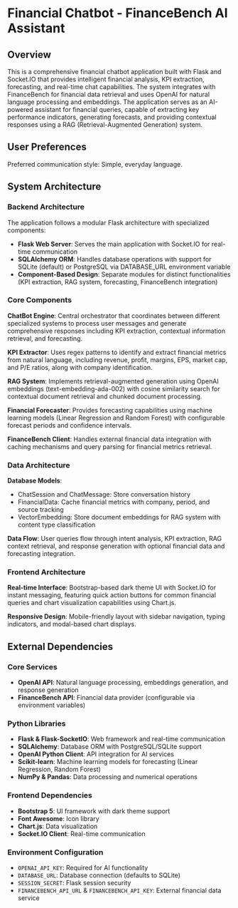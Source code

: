 # Financial Chatbot - FinanceBench AI Assistant

## Overview

This is a comprehensive financial chatbot application built with Flask and Socket.IO that provides intelligent financial analysis, KPI extraction, forecasting, and real-time chat capabilities. The system integrates with FinanceBench for financial data retrieval and uses OpenAI for natural language processing and embeddings. The application serves as an AI-powered assistant for financial queries, capable of extracting key performance indicators, generating forecasts, and providing contextual responses using a RAG (Retrieval-Augmented Generation) system.

## User Preferences

Preferred communication style: Simple, everyday language.

## System Architecture

### Backend Architecture
The application follows a modular Flask architecture with specialized components:

- **Flask Web Server**: Serves the main application with Socket.IO for real-time communication
- **SQLAlchemy ORM**: Handles database operations with support for SQLite (default) or PostgreSQL via DATABASE_URL environment variable
- **Component-Based Design**: Separate modules for distinct functionalities (KPI extraction, RAG system, forecasting, FinanceBench integration)

### Core Components

**ChatBot Engine**: Central orchestrator that coordinates between different specialized systems to process user messages and generate comprehensive responses including KPI extraction, contextual information retrieval, and forecasting.

**KPI Extractor**: Uses regex patterns to identify and extract financial metrics from natural language, including revenue, profit, margins, EPS, market cap, and P/E ratios, along with company identification.

**RAG System**: Implements retrieval-augmented generation using OpenAI embeddings (text-embedding-ada-002) with cosine similarity search for contextual document retrieval and chunked document processing.

**Financial Forecaster**: Provides forecasting capabilities using machine learning models (Linear Regression and Random Forest) with configurable forecast periods and confidence intervals.

**FinanceBench Client**: Handles external financial data integration with caching mechanisms and query parsing for financial metrics retrieval.

### Data Architecture

**Database Models**:
- ChatSession and ChatMessage: Store conversation history
- FinancialData: Cache financial metrics with company, period, and source tracking
- VectorEmbedding: Store document embeddings for RAG system with content type classification

**Data Flow**: User queries flow through intent analysis, KPI extraction, RAG context retrieval, and response generation with optional financial data and forecasting integration.

### Frontend Architecture

**Real-time Interface**: Bootstrap-based dark theme UI with Socket.IO for instant messaging, featuring quick action buttons for common financial queries and chart visualization capabilities using Chart.js.

**Responsive Design**: Mobile-friendly layout with sidebar navigation, typing indicators, and modal-based chart displays.

## External Dependencies

### Core Services
- **OpenAI API**: Natural language processing, embeddings generation, and response generation
- **FinanceBench API**: Financial data provider (configurable via environment variables)

### Python Libraries
- **Flask & Flask-SocketIO**: Web framework and real-time communication
- **SQLAlchemy**: Database ORM with PostgreSQL/SQLite support
- **OpenAI Python Client**: API integration for AI services
- **Scikit-learn**: Machine learning models for forecasting (Linear Regression, Random Forest)
- **NumPy & Pandas**: Data processing and numerical operations

### Frontend Dependencies
- **Bootstrap 5**: UI framework with dark theme support
- **Font Awesome**: Icon library
- **Chart.js**: Data visualization
- **Socket.IO Client**: Real-time communication

### Environment Configuration
- `OPENAI_API_KEY`: Required for AI functionality
- `DATABASE_URL`: Database connection (defaults to SQLite)
- `SESSION_SECRET`: Flask session security
- `FINANCEBENCH_API_URL` & `FINANCEBENCH_API_KEY`: External financial data service
